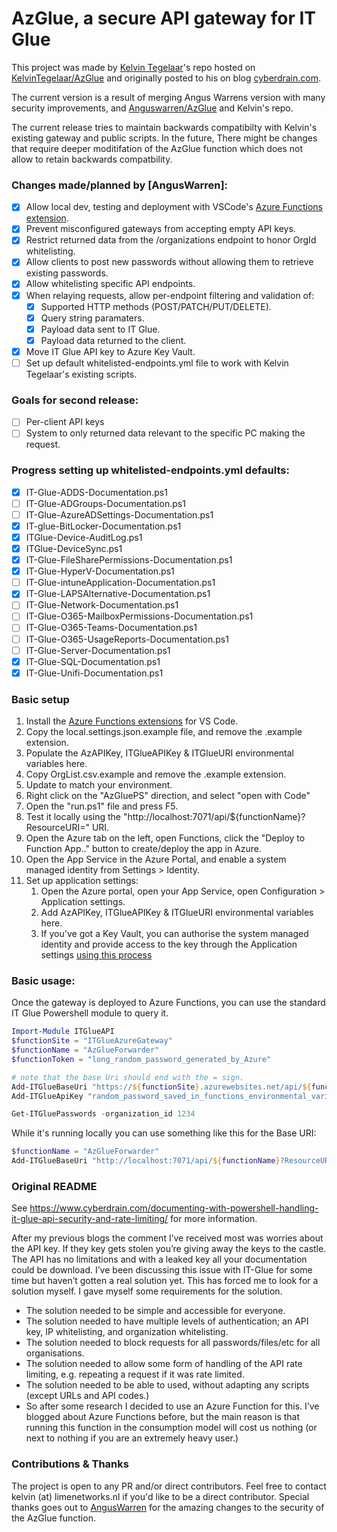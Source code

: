 # AzGlue, a secure API gateway for IT Glue

This project was made by [Kelvin Tegelaar](https://github.com/KelvinTegelaar)'s repo hosted on [KelvinTegelaar/AzGlue](https://github.com/KelvinTegelaar/AzGlue) and originally posted to his on blog [cyberdrain.com](https://www.cyberdrain.com/documenting-with-powershell-handling-it-glue-api-security-and-rate-limiting/).

The current version is a result of merging Angus Warrens version with many security improvements, and [Anguswarren/AzGlue](https://github.com/AngusWarren/AzGlue) and Kelvin's repo.

The current release tries to maintain backwards compatibilty with Kelvin's existing gateway and public scripts. In the future, There might be changes that require deeper moditifation of the AzGlue function which does not allow to retain backwards compatbility. 

### Changes made/planned by [AngusWarren]:
- [x] Allow local dev, testing and deployment with VSCode's [Azure Functions extension](https://marketplace.visualstudio.com/items?itemName=ms-azuretools.vscode-azurefunctions).
- [x] Prevent misconfigured gateways from accepting empty API keys.
- [x] Restrict returned data from the /organizations endpoint to honor OrgId whitelisting.
- [x] Allow clients to post new passwords without allowing them to retrieve existing passwords.
- [x] Allow whitelisting specific API endpoints.
- [x] When relaying requests, allow per-endpoint filtering and validation of:
  - [x] Supported HTTP methods (POST/PATCH/PUT/DELETE).
  - [x] Query string paramaters.
  - [x] Payload data sent to IT Glue.
  - [x] Payload data returned to the client.
- [x] Move IT Glue API key to Azure Key Vault.
- [ ] Set up default whitelisted-endpoints.yml file to work with Kelvin Tegelaar's existing scripts.

### Goals for second release:
- [ ] Per-client API keys  
- [ ] System to only returned data relevant to the specific PC making the request.

### Progress setting up whitelisted-endpoints.yml defaults:
  - [x] IT-Glue-ADDS-Documentation.ps1
  - [ ] IT-Glue-ADGroups-Documentation.ps1
  - [ ] IT-Glue-AzureADSettings-Documentation.ps1
  - [x] IT-glue-BitLocker-Documentation.ps1
  - [x] ITGlue-Device-AuditLog.ps1
  - [x] ITGlue-DeviceSync.ps1
  - [x] IT-Glue-FileSharePermissions-Documentation.ps1
  - [x] IT-Glue-HyperV-Documentation.ps1
  - [ ] IT-Glue-intuneApplication-Documentation.ps1
  - [x] IT-Glue-LAPSAlternative-Documentation.ps1
  - [ ] IT-Glue-Network-Documentation.ps1
  - [ ] IT-Glue-O365-MailboxPermissions-Documentation.ps1
  - [ ] IT-Glue-O365-Teams-Documentation.ps1
  - [ ] IT-Glue-O365-UsageReports-Documentation.ps1
  - [ ] IT-Glue-Server-Documentation.ps1
  - [x] IT-Glue-SQL-Documentation.ps1
  - [x] IT-Glue-Unifi-Documentation.ps1

### Basic setup
1. Install the [Azure Functions extensions](https://marketplace.visualstudio.com/items?itemName=ms-azuretools.vscode-azurefunctions) for VS Code.
2. Copy the local.settings.json.example file, and remove the .example extension. 
3. Populate the AzAPIKey, ITGlueAPIKey & ITGlueURI environmental variables here.
4. Copy OrgList.csv.example and remove the .example extension.
5. Update to match your environment.
6. Right click on the "AzGluePS" direction, and select "open with Code"
7. Open the "run.ps1" file and press F5. 
8. Test it locally using the "http://localhost:7071/api/${functionName}?ResourceURI=" URI.
9. Open the Azure tab on the left, open Functions, click the "Deploy to Function App.." button to create/deploy the app in Azure.
11. Open the App Service in the Azure Portal, and enable a system managed identity from Settings > Identity. 
10. Set up application settings:
    1. Open the Azure portal, open your App Service, open Configuration > Application settings.
    2. Add AzAPIKey, ITGlueAPIKey & ITGlueURI environmental variables here. 
    3. If you've got a Key Vault, you can authorise the system managed identity and provide access to the key through the Application settings [using this process](https://docs.microsoft.com/en-us/azure/app-service/app-service-key-vault-references)

### Basic usage:
Once the gateway is deployed to Azure Functions, you can use the standard IT Glue Powershell module to query it.
```PowerShell
Import-Module ITGlueAPI
$functionSite = "ITGlueAzureGateway"
$functionName = "AzGlueForwarder"
$functionToken = "long_random_password_generated_by_Azure"

# note that the base Uri should end with the = sign.
Add-ITGlueBaseUri "https://${functionSite}.azurewebsites.net/api/${functionName}?code=${functionToken}&ResourceURI="
Add-ITGlueApiKey "random_password_saved_in_functions_environmental_variables"

Get-ITGluePasswords -organization_id 1234
```

While it's running locally you can use something like this for the Base URI:
```PowerShell
$functionName = "AzGlueForwarder"
Add-ITGlueBaseUri "http://localhost:7071/api/${functionName}?ResourceURI="
```

### Original README
See https://www.cyberdrain.com/documenting-with-powershell-handling-it-glue-api-security-and-rate-limiting/ for more information.

After my previous blogs the comment I’ve received most was worries about the API key. If they key gets stolen you’re giving away the keys to the castle. The API has no limitations and with a leaked key all your documentation could be download. I’ve been discussing this issue with IT-Glue for some time but haven’t gotten a real solution yet. This has forced me to look for a solution myself. I gave myself some requirements for the solution.

- The solution needed to be simple and accessible for everyone.
- The solution needed to have multiple levels of authentication; an API key, IP whitelisting, and organization whitelisting.
- The solution needed to block requests for all passwords/files/etc for all organisations.
- The solution needed to allow some form of handling of the API rate limiting, e.g. repeating a request if it was rate limited.
- The solution needed to be able to used, without adapting any scripts (except URLs and API codes.)
- So after some research I decided to use an Azure Function for this. I’ve blogged about Azure Functions before, but the main reason is that running this function in the consumption model will cost us nothing (or next to nothing if you are an extremely heavy user.)

### Contributions & Thanks

The project is open to any PR and/or direct contributors. Feel free to contact kelvin (at) limenetworks.nl if you'd like to be a direct contributor. Special thanks goes out to [AngusWarren](https://github.com/AngusWarren) for the amazing changes to the security of the AzGlue function. 
